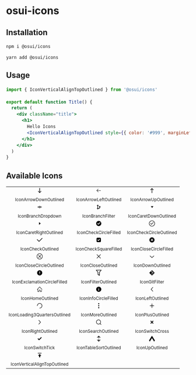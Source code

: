 # osui-icons

## Installation

```shell
npm i @osui/icons
```

```shell
yarn add @osui/icons
```

## Usage

```jsx
import { IconVerticalAlignTopOutlined } from '@osui/icons'

export default function Title() {
  return (
    <div className="title">
      <h1>
        Hello Icons
        <IconVerticalAlignTopOutlined style={{ color: '#999', marginLeft: 5 }} />
      </h1>
    </div>
  )
}
```

## Available Icons

<table><tbody><tr><td align="center">
                                                        <img width="16" height="16" src="./svg/arrow-down-outlined.svg"/>
                                                        <br/><sub>IconArrowDownOutlined</sub>
                                                        </td><td align="center">
                                                        <img width="16" height="16" src="./svg/arrow-left-outlined.svg"/>
                                                        <br/><sub>IconArrowLeftOutlined</sub>
                                                        </td><td align="center">
                                                        <img width="16" height="16" src="./svg/arrow-up-outlined.svg"/>
                                                        <br/><sub>IconArrowUpOutlined</sub>
                                                        </td></tr><tr><td align="center">
                                                        <img width="16" height="16" src="./svg/branch-dropdown.svg"/>
                                                        <br/><sub>IconBranchDropdown</sub>
                                                        </td><td align="center">
                                                        <img width="16" height="16" src="./svg/branch-filter.svg"/>
                                                        <br/><sub>IconBranchFilter</sub>
                                                        </td><td align="center">
                                                        <img width="16" height="16" src="./svg/caret-down-outlined.svg"/>
                                                        <br/><sub>IconCaretDownOutlined</sub>
                                                        </td></tr><tr><td align="center">
                                                        <img width="16" height="16" src="./svg/caret-right-outlined.svg"/>
                                                        <br/><sub>IconCaretRightOutlined</sub>
                                                        </td><td align="center">
                                                        <img width="16" height="16" src="./svg/check-circle-filled.svg"/>
                                                        <br/><sub>IconCheckCircleFilled</sub>
                                                        </td><td align="center">
                                                        <img width="16" height="16" src="./svg/check-circle-outlined.svg"/>
                                                        <br/><sub>IconCheckCircleOutlined</sub>
                                                        </td></tr><tr><td align="center">
                                                        <img width="16" height="16" src="./svg/check-outlined.svg"/>
                                                        <br/><sub>IconCheckOutlined</sub>
                                                        </td><td align="center">
                                                        <img width="16" height="16" src="./svg/check-square-filled.svg"/>
                                                        <br/><sub>IconCheckSquareFilled</sub>
                                                        </td><td align="center">
                                                        <img width="16" height="16" src="./svg/close-circle-filled.svg"/>
                                                        <br/><sub>IconCloseCircleFilled</sub>
                                                        </td></tr><tr><td align="center">
                                                        <img width="16" height="16" src="./svg/close-circle-outlined.svg"/>
                                                        <br/><sub>IconCloseCircleOutlined</sub>
                                                        </td><td align="center">
                                                        <img width="16" height="16" src="./svg/close-outlined.svg"/>
                                                        <br/><sub>IconCloseOutlined</sub>
                                                        </td><td align="center">
                                                        <img width="16" height="16" src="./svg/down-outlined.svg"/>
                                                        <br/><sub>IconDownOutlined</sub>
                                                        </td></tr><tr><td align="center">
                                                        <img width="16" height="16" src="./svg/exclamation-circle-filled.svg"/>
                                                        <br/><sub>IconExclamationCircleFilled</sub>
                                                        </td><td align="center">
                                                        <img width="16" height="16" src="./svg/filter-outlined.svg"/>
                                                        <br/><sub>IconFilterOutlined</sub>
                                                        </td><td align="center">
                                                        <img width="16" height="16" src="./svg/git-filter.svg"/>
                                                        <br/><sub>IconGitFilter</sub>
                                                        </td></tr><tr><td align="center">
                                                        <img width="16" height="16" src="./svg/home-outlined.svg"/>
                                                        <br/><sub>IconHomeOutlined</sub>
                                                        </td><td align="center">
                                                        <img width="16" height="16" src="./svg/info-circle-filled.svg"/>
                                                        <br/><sub>IconInfoCircleFilled</sub>
                                                        </td><td align="center">
                                                        <img width="16" height="16" src="./svg/left-outlined.svg"/>
                                                        <br/><sub>IconLeftOutlined</sub>
                                                        </td></tr><tr><td align="center">
                                                        <img width="16" height="16" src="./svg/loading-3-quarters-outlined.svg"/>
                                                        <br/><sub>IconLoading3QuartersOutlined</sub>
                                                        </td><td align="center">
                                                        <img width="16" height="16" src="./svg/more-outlined.svg"/>
                                                        <br/><sub>IconMoreOutlined</sub>
                                                        </td><td align="center">
                                                        <img width="16" height="16" src="./svg/plus-outlined.svg"/>
                                                        <br/><sub>IconPlusOutlined</sub>
                                                        </td></tr><tr><td align="center">
                                                        <img width="16" height="16" src="./svg/right-outlined.svg"/>
                                                        <br/><sub>IconRightOutlined</sub>
                                                        </td><td align="center">
                                                        <img width="16" height="16" src="./svg/search-outlined.svg"/>
                                                        <br/><sub>IconSearchOutlined</sub>
                                                        </td><td align="center">
                                                        <img width="16" height="16" src="./svg/switch-cross.svg"/>
                                                        <br/><sub>IconSwitchCross</sub>
                                                        </td></tr><tr><td align="center">
                                                        <img width="16" height="16" src="./svg/switch-tick.svg"/>
                                                        <br/><sub>IconSwitchTick</sub>
                                                        </td><td align="center">
                                                        <img width="16" height="16" src="./svg/table-sort-outlined.svg"/>
                                                        <br/><sub>IconTableSortOutlined</sub>
                                                        </td><td align="center">
                                                        <img width="16" height="16" src="./svg/up-outlined.svg"/>
                                                        <br/><sub>IconUpOutlined</sub>
                                                        </td></tr><tr><td align="center">
                                                        <img width="16" height="16" src="./svg/vertical-align-top-outlined.svg"/>
                                                        <br/><sub>IconVerticalAlignTopOutlined</sub>
                                                        </td><td align="center"></td><td align="center"></td></tr></tbody></table>
